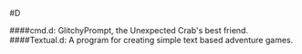 #D

####cmd.d: GlitchyPrompt, the Unexpected Crab's best friend.
####Textual.d: A program for creating simple text based adventure games.
